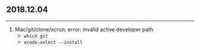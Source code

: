 ## 2018.12.04

------

1. Mac/git/clone/xcrun: error: invalid active developer path
    * `which git`
    * `xcode-select --install`



